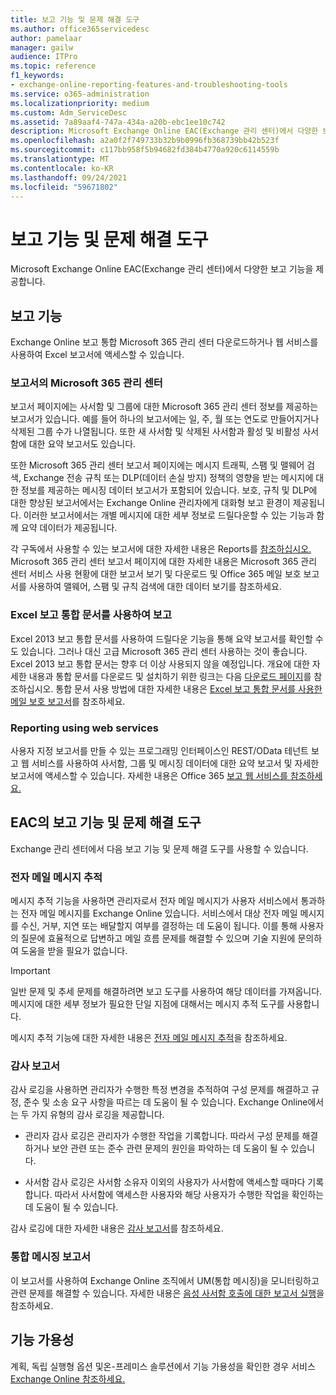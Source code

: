 ```yaml
---
title: 보고 기능 및 문제 해결 도구
ms.author: office365servicedesc
author: pamelaar
manager: gailw
audience: ITPro
ms.topic: reference
f1_keywords:
- exchange-online-reporting-features-and-troubleshooting-tools
ms.service: o365-administration
ms.localizationpriority: medium
ms.custom: Adm_ServiceDesc
ms.assetid: 7a89aaf4-747a-434a-a20b-ebc1ee10c742
description: Microsoft Exchange Online EAC(Exchange 관리 센터)에서 다양한 보고 기능을 제공합니다.
ms.openlocfilehash: a2a0f2f749733b32b9b0996fb368739bb42b523f
ms.sourcegitcommit: c117bb958f5b94682fd384b4770a920c6114559b
ms.translationtype: MT
ms.contentlocale: ko-KR
ms.lasthandoff: 09/24/2021
ms.locfileid: "59671802"
---
```

# <a name="reporting-features-and-troubleshooting-tools"></a>보고 기능 및 문제 해결 도구

Microsoft Exchange Online EAC(Exchange 관리 센터)에서 다양한 보고 기능을 제공합니다.
  
## <a name="reporting-features"></a>보고 기능

Exchange Online 보고 통합 Microsoft 365 관리 센터 다운로드하거나 웹 서비스를 사용하여 Excel 보고서에 액세스할 수 있습니다.
  
### <a name="reporting-in-the-microsoft-365-admin-center"></a>보고서의 Microsoft 365 관리 센터

보고서 페이지에는 사서함 및 그룹에 대한 Microsoft 365 관리 센터 정보를 제공하는 보고서가 있습니다. 예를 들어 하나의 보고서에는 일, 주, 월 또는 연도로 만들어지거나 삭제된 그룹 수가 나열됩니다. 또한 새 사서함 및 삭제된 사서함과 활성 및 비활성 사서함에 대한 요약 보고서도 있습니다. 
  
또한 Microsoft 365 관리 센터 보고서 페이지에는 메시지 트래픽, 스팸 및 맬웨어 검색, Exchange 전송 규칙 또는 DLP(데이터 손실 방지) 정책의 영향을 받는 메시지에 대한 정보를 제공하는 메시징 데이터 보고서가 포함되어 있습니다. 보호, 규칙 및 DLP에 대한 향상된 보고서에서는 Exchange Online 관리자에게 대화형 보고 환경이 제공됩니다. 이러한 보고서에서는 개별 메시지에 대한 세부 정보로 드릴다운할 수 있는 기능과 함께 요약 데이터가 제공됩니다.
  
각 구독에서 사용할 수 있는 보고서에 대한 자세한 내용은 Reports를 [참조하십시오.](../office-365-platform-service-description/reports.md) Microsoft 365 관리 센터 보고서 페이지에 대한 자세한 내용은 Microsoft 365 관리 센터 서비스 사용 현황에 대한 보고서 보기 및 [](/exchange/monitoring/use-mail-protection-reports)다운로드 및 Office 365 메일 보호 보고서를 사용하여 맬웨어, 스팸 및 규칙 검색에 대한 데이터 보기를 참조하세요. [](/microsoft-365/admin/activity-reports/activity-reports)
  
### <a name="reporting-using-the-excel-reporting-workbook"></a>Excel 보고 통합 문서를 사용하여 보고

Excel 2013 보고 통합 문서를 사용하여 드릴다운 기능을 통해 요약 보고서를 확인할 수도 있습니다. 그러나 대신 고급 Microsoft 365 관리 센터 사용하는 것이 좋습니다. Excel 2013 보고 통합 문서는 향후 더 이상 사용되지 않을 예정입니다. 개요에 대한 자세한 내용과 통합 문서를 다운로드 및 설치하기 위한 링크는 다음 [다운로드 페이지](https://go.microsoft.com/fwlink/p/?LinkId=271776)를 참조하십시오. 통합 문서 사용 방법에 대한 자세한 내용은 [Excel 보고 통합 문서를 사용한 메일 보호 보고서](/previous-versions/exchange-server/exchange-150/jj945734(v=exchg.150))를 참조하세요. 
  
### <a name="reporting-using-web-services"></a>Reporting using web services

사용자 지정 보고서를 만들 수 있는 프로그래밍 인터페이스인 REST/OData 테넌트 보고 웹 서비스를 사용하여 사서함, 그룹 및 메시징 데이터에 대한 요약 보고서 및 자세한 보고서에 액세스할 수 있습니다. 자세한 내용은 Office 365 [보고 웹 서비스를 참조하세요.](/previous-versions/office/developer/o365-enterprise-developers/jj984325(v=office.15))
  
## <a name="reporting-features-and-troubleshooting-tools-in-the-eac"></a>EAC의 보고 기능 및 문제 해결 도구

Exchange 관리 센터에서 다음 보고 기능 및 문제 해결 도구를 사용할 수 있습니다.
  
### <a name="trace-an-email-message"></a>전자 메일 메시지 추적

메시지 추적 기능을 사용하면 관리자로서 전자 메일 메시지가 사용자 서비스에서 통과하는 전자 메일 메시지를 Exchange Online 있습니다. 서비스에서 대상 전자 메일 메시지를 수신, 거부, 지연 또는 배달할지 여부를 결정하는 데 도움이 됩니다. 이를 통해 사용자의 질문에 효율적으로 답변하고 메일 흐름 문제를 해결할 수 있으며 기술 지원에 문의하여 도움을 받을 필요가 없습니다.
  
> [!IMPORTANT]
> 일반 문제 및 추세 문제를 해결하려면 보고 도구를 사용하여 해당 데이터를 가져옵니다. 메시지에 대한 세부 정보가 필요한 단일 지점에 대해서는 메시지 추적 도구를 사용합니다. 
  
메시지 추적 기능에 대한 자세한 내용은 [전자 메일 메시지 추적](/exchange/monitoring/trace-an-email-message/trace-an-email-message)을 참조하세요.
  
### <a name="auditing-reports"></a>감사 보고서

감사 로깅을 사용하면 관리자가 수행한 특정 변경을 추적하여 구성 문제를 해결하고 규정, 준수 및 소송 요구 사항을 따르는 데 도움이 될 수 있습니다. Exchange Online에서는 두 가지 유형의 감사 로깅을 제공합니다.
  
- 관리자 감사 로깅은 관리자가 수행한 작업을 기록합니다. 따라서 구성 문제를 해결하거나 보안 관련 또는 준수 관련 문제의 원인을 파악하는 데 도움이 될 수 있습니다. 
    
- 사서함 감사 로깅은 사서함 소유자 이외의 사용자가 사서함에 액세스할 때마다 기록합니다. 따라서 사서함에 액세스한 사용자와 해당 사용자가 수행한 작업을 확인하는 데 도움이 될 수 있습니다. 
    
감사 로깅에 대한 자세한 내용은 [감사 보고서](/exchange/security-and-compliance/exchange-auditing-reports/exchange-auditing-reports)를 참조하세요.
  
### <a name="unified-messaging-reports"></a>통합 메시징 보고서

이 보고서를 사용하여 Exchange Online 조직에서 UM(통합 메시징)을 모니터링하고 관련 문제를 해결할 수 있습니다. 자세한 내용은 [음성 사서함 호출에 대한 보고서 실행](/exchange/voice-mail-unified-messaging/run-voice-mail-call-reports/run-voice-mail-call-reports)을 참조하세요.
  
## <a name="feature-availability"></a>기능 가용성

계획, 독립 실행형 옵션 및온-프레미스 솔루션에서 기능 가용성을 확인한 경우 서비스 [Exchange Online 참조하세요.](exchange-online-service-description.md)
